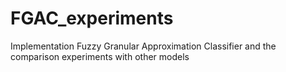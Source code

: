 # FGAC_experiments
Implementation Fuzzy Granular Approximation Classifier and the comparison experiments with other models
